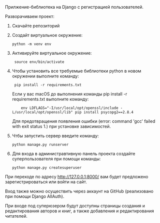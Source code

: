Прилжение-библиотека на Django c регистрацией пользователей.

Разворачиваем проект:

1. Скачайте репозиторий
2. Создайт виртуальное окружение: 
    
       python -m venv env
       
3. Активируйте виртуальное окружение: 

        source env/bin/activate
        
4. Чтобы установить все требуемые библиотеки python в новом окружении выполните команду: 

        pip install -r requirements.txt
   
   Если у вас macOS до выполнения команды pip install -r requirements.txt выполните команду:       
   
           env LDFLAGS="-I/usr/local/opt/openssl/include -L/usr/local/opt/openssl/lib" pip install psycopg2==2.8.4      
   
   Для предотвращения появления ошибки (error: command 'gcc' failed with exit status 1.) при установке зависимостей.
   
5. Чтбы запустить сервер введите команду: 

       python manage.py runserver

6. Для входа в администравтивную панель проекта создайте суперпользователя при помощи команды: 

       python manage.py createsuperuser


При переходе по адресу http://127.0.0.1:8000/ вам будет предложено зарегистрироваться или войти на сайт.

Вход также можно осуществить через аккаунт на GitHub (реализовано при помощи Django AllAuth).

При входе под суперюзером будут доступны страницы создания и редактирования авторов и книг, а также добавления и редактирования читателей.

